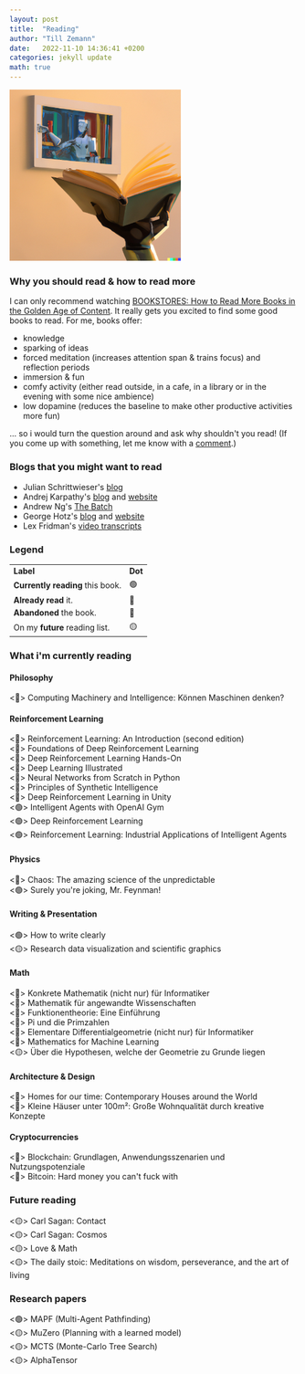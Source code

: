 ```yaml
---
layout: post
title:  "Reading"
author: "Till Zemann"
date:   2022-11-10 14:36:41 +0200
categories: jekyll update
math: true
---
```


<div class="img-block" style="width: 300px;" align="right">
    <img src="/images/reading-robot.png"/>
</div>

<!--
### Contents
* TOC
{:toc}
-->

### Why you should read & how to read more
I can only recommend watching <a href="https://youtu.be/lIW5jBrrsS0" target="_blank">BOOKSTORES: How to Read More Books in the Golden Age of Content</a>. It really gets you excited to find some good books to read. For me, books offer:

- knowledge
- sparking of ideas
- forced meditation (increases attention span & trains focus) and reflection periods
- immersion & fun
- comfy activity (either read outside, in a cafe, in a library or in the evening with some nice ambience)
- low dopamine (reduces the baseline to make other productive activities more fun)

... so i would turn the question around and ask why shouldn't you read! (If you come up with something, let me know with a [comment](https://till2.github.io/comments/).)


### Blogs that you might want to read

- Julian Schrittwieser's [blog](https://www.furidamu.org/)
- Andrej Karpathy's [blog](https://karpathy.github.io/) and [website](https://karpathy.ai/)
- Andrew Ng's [The Batch](https://www.deeplearning.ai/the-batch/tag/letters/)
- George Hotz's [blog](https://geohot.github.io/blog/) and [website](https://geohot.com/)
- Lex Fridman's [video transcripts](https://karpathy.ai/lexicap/index.html)


### Legend
<div class="table-wrap">
    <table class="table">
        <tr>
            <td><strong>Label</strong></td>
            <td><strong>Dot</strong></td>
        </tr>
        <tr>
        	<td><strong>Currently reading</strong> this book.</td>
        	<td>🟢</td>
        </tr>
		<tr>
        	<td><strong>Already read</strong> it.</td>
        	<td>🔵</td>
        </tr>
        <tr>
        	<td><strong>Abandoned</strong> the book.</td>
        	<td>🔴</td>
        </tr>
		<tr>
        	<td>On my <strong>future</strong> reading list.</td>
        	<td>🟡</td>
        </tr>
	</table>
</div>


### What i'm currently reading

#### Philosophy
<🔵> Computing Machinery and Intelligence: Können Maschinen denken? <br>

#### Reinforcement Learning
<🔵> Reinforcement Learning: An Introduction (second edition) <br>
<🔵> Foundations of Deep Reinforcement Learning <br>
<🔵> Deep Reinforcement Learning Hands-On <br>
<🔵> Deep Learning Illustrated <br>
<🔵> Neural Networks from Scratch in Python <br>
<🔴> Principles of Synthetic Intelligence <br>
<🔴> Deep Reinforcement Learning in Unity <br>
<🟢> Intelligent Agents with OpenAI Gym <br>
<🟢> Deep Reinforcement Learning <br>
<🟢> Reinforcement Learning: Industrial Applications of Intelligent Agents <br>

#### Physics
<🔵> Chaos: The amazing science of the unpredictable <br>
<🟢> Surely you're joking, Mr. Feynman! <br>

#### Writing & Presentation
<🟢> How to write clearly <br>
<🟡> Research data visualization and scientific graphics <br>

#### Math
<🔵> Konkrete Mathematik (nicht nur) für Informatiker <br>
<🔵> Mathematik für angewandte Wissenschaften <br>
<🔵> Funktionentheorie: Eine Einführung <br>
<🔵> Pi und die Primzahlen <br>
<🔵> Elementare Differentialgeometrie (nicht nur) für Informatiker <br>
<🔵> Mathematics for Machine Learning <br>
<🟡> Über die Hypothesen, welche der Geometrie zu Grunde liegen <br>

#### Architecture & Design
<🔵>  Homes for our time: Contemporary Houses around the World <br>
<🔵>  Kleine  Häuser unter 100m²: Große Wohnqualität durch kreative Konzepte <br>

#### Cryptocurrencies
<🔵> Blockchain: Grundlagen, Anwendungsszenarien und Nutzungspotenziale <br>
<🔴> Bitcoin: Hard money you can't fuck with <br>

### Future reading

<🟡> Carl Sagan: Contact <br>
<🟡> Carl Sagan: Cosmos <br>
<🟡> Love & Math <br>
<🟡> The daily stoic: Meditations on wisdom, perseverance, and the art of living <br>


### Research papers

<🟢> MAPF (Multi-Agent Pathfinding) <br>
<🟡> MuZero (Planning with a learned model) <br>
<🟡> MCTS (Monte-Carlo Tree Search) <br>
<🟡> AlphaTensor <br>


<!-- Future update: Online courses and lectures -->
<!-- https://theoreticalminimum.com/courses -->


<!-- In-Text Citing -->
<!-- 
You can...
- use bullet points
1. use
2. ordered
3. lists


-- Math --
$\hat{s} = \frac{1}{n-1} \sum_{i=1}^{n} (x_i - \mu)^2$ 

-- Images --
<div class="img-block" style="width: 800px;">
    <img src="/images/lofi_art.png"/>
    <span><strong>Fig 1.1.</strong> Agent and Environment interactions</span>
</div>

-- Links --
[(k-fold) Cross-Validation](https://scikit-learn.org/stable/modules/cross_validation.html)

{% highlight python %}
@jit
def f(x)
    print("hi")
# does cool stuff
{% endhighlight %}

-- Highlights --
AAABC `ASDF` __some bold text__

-- Colors --
The <strong style="color: #1E72E7">joint distribution</strong> of $X$ and $Y$ is written as $P(X, Y)$.
The <strong style="color: #ED412D">marginal distribution</strong> on the other hand can be written out as a table.
-->


<!-- ### References -->

<!-- Ressources -->
[RESSOURCE]: LINK